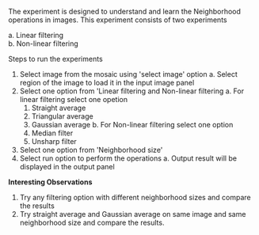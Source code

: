 The experiment is designed to understand and learn the Neighborhood operations  in images. This experiment consists of two experiments  

a. Linear filtering  
b. Non-linear filtering  

Steps to run the experiments
      
  1. Select image from the mosaic using 'select image' option
    a. Select region of the image to load it in the input image panel
  2. Select one option from 'Linear filtering and Non-linear filtering
    a. For linear filtering select one opetion
       1. Straight average
       2. Triangular average
       3. Gaussian average
    b. For Non-linear filtering select one option
       1. Median filter
       2. Unsharp filter
  3. Select one option from 'Neighborhood size'
  4. Select run option to perform the operations
    a. Output result will be displayed in the output panel

**Interesting Observations**

1. Try any filtering option with different neighborhood sizes and compare the results
2. Try straight average and Gaussian average on same image and same neighborhood size and compare the results.
